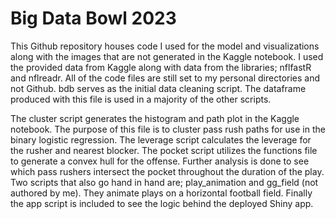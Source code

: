 # Big Data Bowl 2023
This Github repository houses code I used for the model and visualizations along with the images that are not generated in the Kaggle notebook. I used the provided data from Kaggle along with data from the libraries; nflfastR and nflreadr. All of the code files are still set to my personal directories and not Github. bdb serves as the initial data cleaning script. The dataframe produced with this file is used in a majority of the other scripts.

The cluster script generates the histogram and path plot in the Kaggle notebook. The purpose of this file is to cluster pass rush paths for use in the binary logistic regression. The leverage script calculates the leverage for the rusher and nearest blocker. The pocket script utilizes the functions file to generate a convex hull for the offense. Further analysis is done to see which pass rushers intersect the pocket throughout the duration of the play. Two scripts that also go hand in hand are; play_animation and gg_field (not authored by me). They animate plays on a horizontal football field. Finally the app script is included to see the logic behind the deployed Shiny app.
